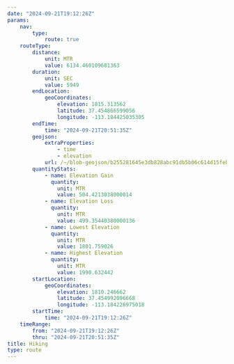 ```yaml
---
date: "2024-09-21T19:12:26Z"
params:
    nav:
        type:
            route: true
    routeType:
        distance:
            unit: MTR
            value: 6134.460109681363
        duration:
            unit: SEC
            value: 5949
        endLocation:
            geoCoordinates:
                elevation: 1815.313562
                latitude: 37.454866599056
                longitude: -113.184425035305
        endTime:
            time: "2024-09-21T20:51:35Z"
        geojson:
            extraProperties:
                - time
                - elevation
            url: /~/blob-geojson/b255281645e3db828abc91db5b06c614d15febd59bbaf88d58823108ba311130/geojson.json
        quantityStats:
            - name: Elevation Gain
              quantity:
                unit: MTR
                value: 504.4213038000014
            - name: Elevation Loss
              quantity:
                unit: MTR
                value: 499.35440380000136
            - name: Lowest Elevation
              quantity:
                unit: MTR
                value: 1801.759026
            - name: Highest Elevation
              quantity:
                unit: MTR
                value: 1990.632442
        startLocation:
            geoCoordinates:
                elevation: 1810.246662
                latitude: 37.454992096668
                longitude: -113.184226975018
        startTime:
            time: "2024-09-21T19:12:26Z"
    timeRange:
        from: "2024-09-21T19:12:26Z"
        thru: "2024-09-21T20:51:35Z"
title: Hiking
type: route
---
```

